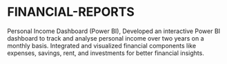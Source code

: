 # FINANCIAL-REPORTS
Personal Income Dashboard (Power BI), Developed an interactive Power BI dashboard to track and analyse personal income over two years on a monthly basis. Integrated and visualized financial components like expenses, savings, rent, and investments for better financial insights.
